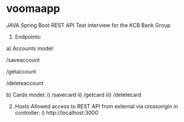 # voomaapp

JAVA Spring Boot REST API Test interview for the KCB Bank Group


1. Endpoints:

a) Accounts model:

   /saveaccount
   
   /getaccount
   
   /deleteaccount

b) Cards model:
i)   /savecard
ii)  /getcard
iii) /deletecard

2. Hosts Allowed access to REST API from external via crossorigin in controller:
i) http://localhost:3000
